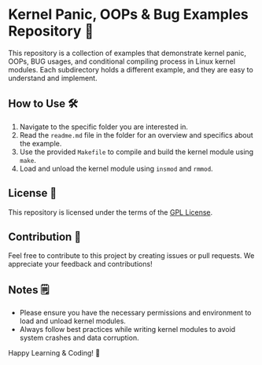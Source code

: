 
# Kernel Panic, OOPs & Bug Examples Repository 🐞

This repository is a collection of examples that demonstrate kernel panic, OOPs, BUG usages, and conditional compiling process in Linux kernel modules. Each subdirectory holds a different example, and they are easy to understand and implement.


## How to Use 🛠️
1. Navigate to the specific folder you are interested in.
2. Read the `readme.md` file in the folder for an overview and specifics about the example.
3. Use the provided `Makefile` to compile and build the kernel module using `make`.
4. Load and unload the kernel module using `insmod` and `rmmod`.

## License 📄
This repository is licensed under the terms of the [GPL License](LICENSE).

## Contribution 🌟
Feel free to contribute to this project by creating issues or pull requests. We appreciate your feedback and contributions!

## Notes 🗒️
- Please ensure you have the necessary permissions and environment to load and unload kernel modules.
- Always follow best practices while writing kernel modules to avoid system crashes and data corruption.

Happy Learning & Coding! 🚀


